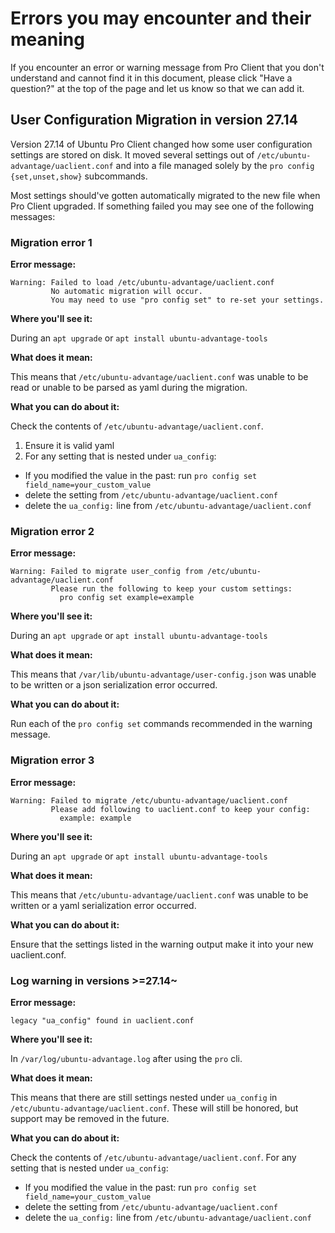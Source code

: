 # Errors you may encounter and their meaning

If you encounter an error or warning message from Pro Client that you don't understand and cannot find it in this document, please click "Have a question?" at the top of the page and let us know so that we can add it.

## User Configuration Migration in version 27.14

Version 27.14 of Ubuntu Pro Client changed how some user configuration settings are stored on disk. It moved several settings out of `/etc/ubuntu-advantage/uaclient.conf` and into a file managed solely by the `pro config {set,unset,show}` subcommands.

Most settings should've gotten automatically migrated to the new file when Pro Client upgraded. If something failed you may see one of the following messages:

### Migration error 1
**Error message:**
```
Warning: Failed to load /etc/ubuntu-advantage/uaclient.conf
         No automatic migration will occur.
         You may need to use "pro config set" to re-set your settings.
```

**Where you'll see it:**

During an `apt upgrade` or `apt install ubuntu-advantage-tools`

**What does it mean:**

This means that `/etc/ubuntu-advantage/uaclient.conf` was unable to be read or unable to be parsed as yaml during the migration.

**What you can do about it:**

Check the contents of `/etc/ubuntu-advantage/uaclient.conf`.
1. Ensure it is valid yaml
2. For any setting that is nested under `ua_config`:
  - If you modified the value in the past: run `pro config set field_name=your_custom_value`
  - delete the setting from `/etc/ubuntu-advantage/uaclient.conf`
  - delete the `ua_config:` line from `/etc/ubuntu-advantage/uaclient.conf`

### Migration error 2
**Error message:**
```
Warning: Failed to migrate user_config from /etc/ubuntu-advantage/uaclient.conf
         Please run the following to keep your custom settings:
           pro config set example=example
```

**Where you'll see it:**

During an `apt upgrade` or `apt install ubuntu-advantage-tools`

**What does it mean:**

This means that `/var/lib/ubuntu-advantage/user-config.json` was unable to be written or a json serialization error occurred.

**What you can do about it:**

Run each of the `pro config set` commands recommended in the warning message.

### Migration error 3
**Error message:**
```
Warning: Failed to migrate /etc/ubuntu-advantage/uaclient.conf
         Please add following to uaclient.conf to keep your config:
           example: example
```

**Where you'll see it:**

During an `apt upgrade` or `apt install ubuntu-advantage-tools`

**What does it mean:**

This means that `/etc/ubuntu-advantage/uaclient.conf` was unable to be written or a yaml serialization error occurred.

**What you can do about it:**

Ensure that the settings listed in the warning output make it into your new uaclient.conf.

### Log warning in versions >=27.14~

**Error message:**
```
legacy "ua_config" found in uaclient.conf
```

**Where you'll see it:**

In `/var/log/ubuntu-advantage.log` after using the `pro` cli.

**What does it mean:**

This means that there are still settings nested under `ua_config` in `/etc/ubuntu-advantage/uaclient.conf`. These will still be honored, but support may be removed in the future.

**What you can do about it:**

Check the contents of `/etc/ubuntu-advantage/uaclient.conf`.
For any setting that is nested under `ua_config`:
- If you modified the value in the past: run `pro config set field_name=your_custom_value`
- delete the setting from `/etc/ubuntu-advantage/uaclient.conf`
- delete the `ua_config:` line from `/etc/ubuntu-advantage/uaclient.conf`
